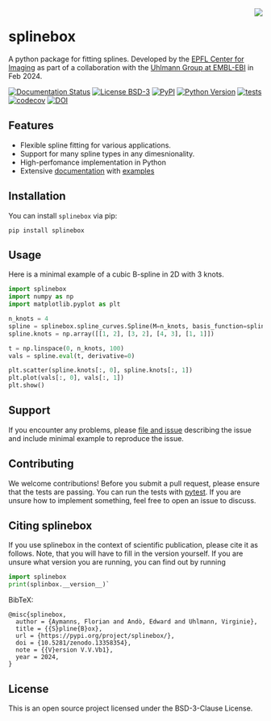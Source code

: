 <img style="float: right;" src="https://imaging.epfl.ch/resources/logo-for-gitlab.svg">

# splinebox
A python package for fitting splines.
Developed by the [EPFL Center for Imaging](https://imaging.epfl.ch/) as part of a collaboration with the [Uhlmann Group at EMBL-EBI](https://www.ebi.ac.uk/research/uhlmann/) in Feb 2024.

[![Documentation Status](https://readthedocs.org/projects/splinebox/badge/?version=latest)](https://splinebox.readthedocs.io/en/latest/?badge=latest)
[![License BSD-3](https://img.shields.io/pypi/l/splinebox.svg?color=green)](https://github.com/EPFL-Center-for-Imaging/splinebox/raw/main/LICENSE)
[![PyPI](https://img.shields.io/pypi/v/splinebox.svg?color=green)](https://pypi.org/project/splinebox)
[![Python Version](https://img.shields.io/pypi/pyversions/splinebox.svg?color=green)](https://python.org)
[![tests](https://github.com/EPFL-Center-for-Imaging/splinebox/workflows/tests/badge.svg)](https://github.com/EPFL-Center-for-Imaging/splinebox/actions)
[![codecov](https://codecov.io/gh/EPFL-Center-for-Imaging/splinebox/branch/main/graph/badge.svg)](https://codecov.io/gh/EPFL-Center-for-Imaging/splinebox)
[![DOI](https://zenodo.org/badge/759892900.svg)](https://zenodo.org/doi/10.5281/zenodo.13358354)

## Features
* Flexible spline fitting for various applications.
* Support for many spline types in any dimesnionality.
* High-perfomance implementation in Python
* Extensive [documentation](https://splinebox.readthedocs.io/en/latest/?badge=latest) with [examples](https://splinebox.readthedocs.io/en/latest/auto_examples/index.html)

## Installation

You can install `splinebox` via pip:
```
pip install splinebox
```

## Usage

Here is a minimal example of a cubic B-spline in 2D with 3 knots.

```python
import splinebox
import numpy as np
import matplotlib.pyplot as plt

n_knots = 4
spline = splinebox.spline_curves.Spline(M=n_knots, basis_function=splinebox.basis_functions.B3(), closed=True)
spline.knots = np.array([[1, 2], [3, 2], [4, 3], [1, 1]])

t = np.linspace(0, n_knots, 100)
vals = spline.eval(t, derivative=0)

plt.scatter(spline.knots[:, 0], spline.knots[:, 1])
plt.plot(vals[:, 0], vals[:, 1])
plt.show()
```

## Support

If you encounter any problems, please [file and issue](https://github.com/EPFL-Center-for-Imaging/splinebox/issues/new) describing the issue and include minimal example to reproduce the issue.

## Contributing

We welcome contributions! Before you submit a pull request, please ensure that the tests are passing. You can run the tests with [pytest](https://docs.pytest.org/en/stable/). If you are unsure how to implement something, feel free to open an issue to discuss.

## Citing splinebox

If you use splinebox in the context of scientific publication, please cite it as follows.
Note, that you will have to fill in the version yourself. If you are unsure what version you are running,
you can find out by running

```python
import splinebox
print(splinbox.__version__)`
```

BibTeX:

```
@misc{splinebox,
  author = {Aymanns, Florian and Andò, Edward and Uhlmann, Virginie},
  title = {{S}pline{B}ox},
  url = {https://pypi.org/project/splinebox/},
  doi = {10.5281/zenodo.13358354},
  note = {{V}ersion V.V.Vb1},
  year = 2024,
}
```


## License

This is an open source project licensed under the BSD-3-Clause License.

